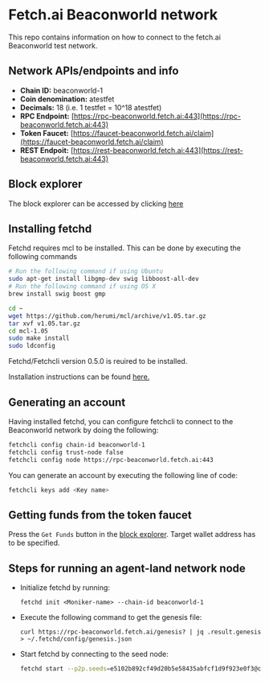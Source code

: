 # Fetch.ai Beaconworld network

This repo contains information on how to connect to the fetch.ai Beaconworld test network.

## Network APIs/endpoints and info
- **Chain ID:** beaconworld-1
- **Coin denomination:** atestfet
- **Decimals:** 18 (i.e. 1 testfet = 10^18 atestfet)
- **RPC Endpoint:** [https://rpc-beaconworld.fetch.ai:443](https://rpc-beaconworld.fetch.ai:443)
- **Token Faucet:** [https://faucet-beaconworld.fetch.ai/claim](https://faucet-beaconworld.fetch.ai/claim)
- **REST Endpoit:** [https://rest-beaconworld.fetch.ai:443](https://rest-beaconworld.fetch.ai:443)

## Block explorer
The block explorer can be accessed by clicking [here](https://explore-beaconworld.fetch.ai/)

## Installing fetchd
Fetchd requires mcl to be installed. This can be done by executing the following commands
```bash
# Run the following command if using Ubuntu
sudo apt-get install libgmp-dev swig libboost-all-dev
# Run the following command if using OS X
brew install swig boost gmp
```
```bash
cd ~
wget https://github.com/herumi/mcl/archive/v1.05.tar.gz
tar xvf v1.05.tar.gz
cd mcl-1.05
sudo make install
sudo ldconfig
```

Fetchd/Fetchcli version 0.5.0 is reuired to be installed. 

Installation instructions can be found [here.](https://github.com/fetchai/fetchd/tree/v0.5.0)


## Generating an account
Having installed fetchd, you can configure fetchcli to connect to the Beaconworld network by doing the following:
```bash
fetchcli config chain-id beaconworld-1
fetchcli config trust-node false
fetchcli config node https://rpc-beaconworld.fetch.ai:443
```

You can generate an account by executing the following line of code:
```bash
fetchcli keys add <Key name>
```

## Getting funds from the token faucet

Press the `Get Funds` button in the [block explorer](https://explore-beaconworld.fetch.ai/). Target wallet address has to be specified.

## Steps for running an agent-land network node
- Initialize fetchd by running:
  ```shell script
  fetchd init <Moniker-name> --chain-id beaconworld-1
  ```
- Execute the following command to get the genesis file:

  `curl https://rpc-beaconworld.fetch.ai/genesis? | jq .result.genesis > ~/.fetchd/config/genesis.json`

- Start fetchd by connecting to the seed node:
  ```bash
  fetchd start --p2p.seeds=e5102b892cf49d20b5e58435abfcf1d9f923e0f3@connect-beaconworld.fetch.ai:36656
  ```
